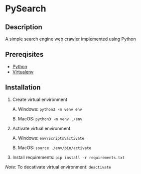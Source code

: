 # PySearch
## Description
A simple search engine web crawler implemented using Python

## Prereqisites
* [Python](https://www.python.org/downloads/)
* [Virtualenv](https://pypi.org/project/virtualenv/)

## Installation
1. Create virtual environment
    
    A. Windows: `python3 -m venv env`

    B. MacOS: `python3 -m venv ./env`


2. Activate virtual environment

    A. Windows: `env\Scripts\activate`

    B. MacOS: `source ./env/bin/activate`
3. Install requirements: `pip install -r requirements.txt`

_Note_: To decativate virtual environment: `deactivate`